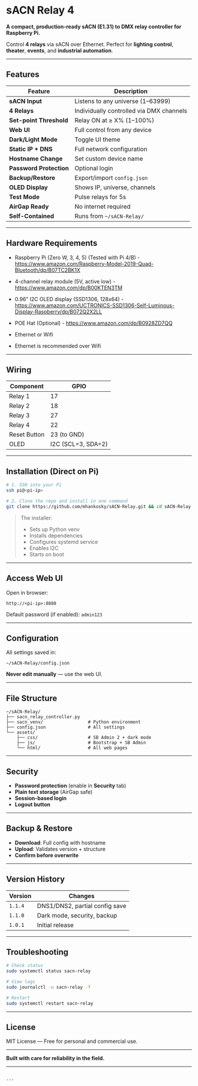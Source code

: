
# sACN Relay 4

**A compact, production-ready sACN (E1.31) to DMX relay controller for Raspberry Pi.**

Control **4 relays** via sACN over Ethernet. Perfect for **lighting control**, **theater**, **events**, and **industrial automation**.

---

## Features

| Feature | Description |
|-------|-----------|
| **sACN Input** | Listens to any universe (1–63999) |
| **4 Relays** | Individually controlled via DMX channels |
| **Set-point Threshold** | Relay ON at ≥ X% (1–100%) |
| **Web UI** | Full control from any device |
| **Dark/Light Mode** | Toggle UI theme |
| **Static IP + DNS** | Full network configuration |
| **Hostname Change** | Set custom device name |
| **Password Protection** | Optional login |
| **Backup/Restore** | Export/import `config.json` |
| **OLED Display** | Shows IP, universe, channels |
| **Test Mode** | Pulse relays for 5s |
| **AirGap Ready** | No internet required |
| **Self-Contained** | Runs from `~/sACN-Relay/` |

---

## Hardware Requirements

- Raspberry Pi (Zero W, 3, 4, 5) (Tested with Pi 4/B) - https://www.amazon.com/Raspberry-Model-2019-Quad-Bluetooth/dp/B07TC2BK1X
- 4-channel relay module (5V, active low) - https://www.amazon.com/dp/B00KTEN3TM
- 0.96" I2C OLED display (SSD1306, 128x64) - https://www.amazon.com/UCTRONICS-SSD1306-Self-Luminous-Display-Raspberry/dp/B072Q2X2LL
- POE Hat (Optional) - https://www.amazon.com/dp/B0928ZD7QQ
- Ethernet or Wifi

- Ethernet is recommended over Wifi

---

## Wiring

| Component | GPIO |
|---------|------|
| Relay 1 | 17 |
| Relay 2 | 18 |
| Relay 3 | 27 |
| Relay 4 | 22 |
| Reset Button | 23 (to GND) |
| OLED | I2C (SCL=3, SDA=2) |

---

## Installation (Direct on Pi)

```bash
# 1. SSH into your Pi
ssh pi@<pi-ip>

# 2. Clone the repo and install in one command
git clone https://github.com/mhankosky/sACN-Relay.git && cd sACN-Relay && chmod +x install.sh && sudo ./install.sh
```

> The installer:
> - Sets up Python venv
> - Installs dependencies
> - Configures systemd service
> - Enables I2C
> - Starts on boot

---

## Access Web UI

Open in browser:
```
http://<pi-ip>:8080
```

Default password (if enabled): `admin123`

---

## Configuration

All settings saved in:
```
~/sACN-Relay/config.json
```

**Never edit manually** — use the web UI.

---

## File Structure

```
~/sACN-Relay/
├── sacn_relay_controller.py
├── sacn_venv/                 # Python environment
├── config.json                # All settings
└── assets/
    ├── css/                   # SB Admin 2 + dark mode
    ├── js/                    # Bootstrap + SB Admin
    └── html/                  # All web pages
```

---

## Security

- **Password protection** (enable in **Security** tab)
- **Plain text storage** (AirGap safe)
- **Session-based login**
- **Logout button**

---

## Backup & Restore

- **Download**: Full config with hostname
- **Upload**: Validates version + structure
- **Confirm before overwrite**

---

## Version History

| Version | Changes |
|--------|--------|
| `1.1.4` | DNS1/DNS2, partial config save |
| `1.1.0` | Dark mode, security, backup |
| `1.0.1` | Initial release |

---

## Troubleshooting

```bash
# Check status
sudo systemctl status sacn-relay

# View logs
sudo journalctl -u sacn-relay -f

# Restart
sudo systemctl restart sacn-relay
```

---

## License

MIT License — Free for personal and commercial use.

---

**Built with care for reliability in the field.**

---
```

---
